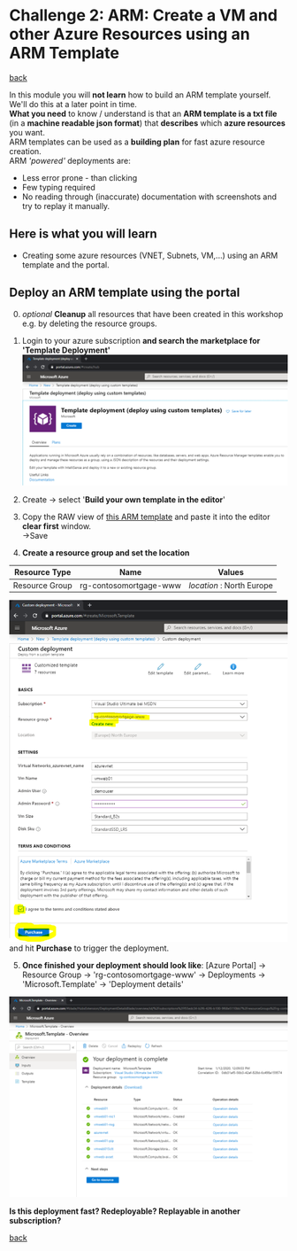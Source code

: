# Challenge 2: ARM: Create a VM and other Azure Resources using an ARM Template 
[back](../../README.md)  

In this module you will **not learn** how to build an ARM template yourself. We'll do this at a later point in time.  
**What you need** to know / understand is that an **ARM template is a txt file** (in a **machine readable json format**) that **describes** which **azure resources** you want.  
ARM templates can be used as a **building plan** for fast azure resource creation.  
ARM _'powered'_ deployments are:  
- Less error prone - than clicking
- Few typing required
- No reading through (inaccurate) documentation with screenshots and try to replay it manually.

## Here is what you will learn ##

- Creating some azure resources (VNET, Subnets, VM,...) using an ARM template and the portal.

## Deploy an ARM template using the portal

0. _optional_ **Cleanup** all resources that have been created in this workshop e.g. by deleting the resource groups.  

1. Login to your azure subscription **and search the marketplace for 'Template Deployment'**    
![Azure Template Deployment](TemplateDeployment.PNG)
  
2. Create -> select '**Build your own template in the editor**'
3. Copy the RAW view of [this ARM template](ARMOne.json) and paste it into the editor **clear first** window.  
->Save  
4. **Create a resource group and set the location**  

| Resource Type |  Name | Values  |
|---|---|---|
| Resource Group  |  rg-contosomortgage-www |  _location_ : North Europe |

![Template Deployment Enter Parameters](TemplateDeployment2.PNG)  
and hit **Purchase** to trigger the deployment.

5. **Once finished your deployment should look like**:
[Azure Portal] -> Resource Group -> 'rg-contosomortgage-www' -> Deployments -> 'Microsoft.Template' -> 'Deployment details'

![Template Deployment Results](TemplateDeployment3.PNG)  

**Is this deployment fast? Redeployable? Replayable in another subscription?**

[back](../../README.md) 